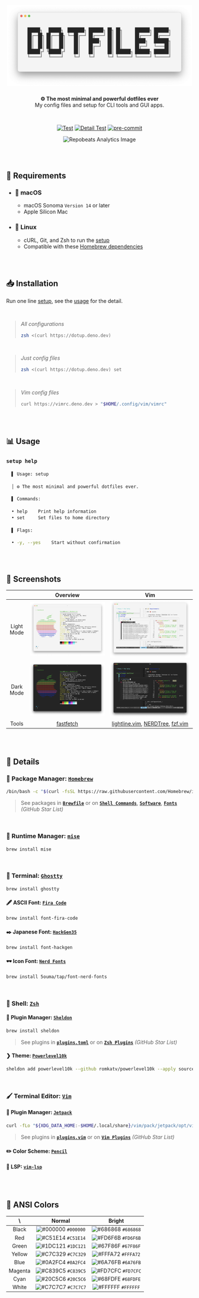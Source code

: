 <h1 align="center">
  <picture>
    <source
      srcset="https://raw.githubusercontent.com/5ouma/dotfiles/main/docs/images/header/header-light.png"
      media="(prefers-color-scheme: light)"
    />
    <source
      srcset="https://raw.githubusercontent.com/5ouma/dotfiles/main/docs/images/header/header-dark.png"
      media="(prefers-color-scheme: dark)"
    />
    <!-- markdownlint-disable MD013 -->
    <img width=500px alt="header" src="https://raw.githubusercontent.com/5ouma/dotfiles/main/docs/images/header/header-light.png" />
  </picture>
</h1>

<div align="center">

**⚙ The most minimal and powerful dotfiles ever** <br />
My config files and setup for CLI tools and GUI apps.

<br />

[![Test](https://img.shields.io/github/actions/workflow/status/5ouma/dotfiles/test.yml?label=Test&style=flat-square)](https://github.com/5ouma/dotfiles/actions/workflows/test.yml)
[![Detail Test](https://img.shields.io/github/actions/workflow/status/5ouma/dotfiles/detail-test.yml?label=Detail%20Test&style=flat-square)](https://github.com/5ouma/dotfiles/actions/workflows/detail-test.yml)
[![pre-commit](https://img.shields.io/github/actions/workflow/status/5ouma/dotfiles/pre-commit.yml?label=pre-commit&style=flat-square)](https://github.com/5ouma/dotfiles/actions/workflows/pre-commit.yml)

![Repobeats Analytics Image](https://repobeats.axiom.co/api/embed/582e65bd5fb58fbbc0ecbb2947a391efde3d9516.svg)

</div>

<br /><br />

## 🔐 Requirements

- ### 🍎 macOS

  - macOS Sonoma `Version 14` or later
  - Apple Silicon Mac

- ### 🐧 Linux

  - cURL, Git, and Zsh to run the [setup](./setup)
  - Compatible with these [Homebrew dependencies](https://docs.brew.sh/Homebrew-on-Linux#requirements)

<br /><br />

## 📥 Installation

Run one line [setup](./setup), see the [usage](#-usage) for the detail.

<br />

> _All configurations_
>
> ```sh
> zsh <(curl https://dotup.deno.dev)
> ```

<br />

> _Just config files_
>
> ```sh
> zsh <(curl https://dotup.deno.dev) set
> ```

<br />

> _Vim config files_
>
> ```sh
> curl https://vimrc.deno.dev > "$HOME/.config/vim/vimrc"
> ```

<br /><br />

## 📊 Usage

### `setup help`

```sh
  ▌ Usage: setup

  │ ⚙️ The most minimal and powerful dotfiles ever.

  ▌ Commands:

  • help    Print help information
  • set     Set files to home directory

  ▌ Flags:

  • -y, --yes    Start without confirmation
```

<br /><br />

## 🌄 Screenshots

|            |      Overview       |                  Vim                   |
| :--------: | :-----------------: | :------------------------------------: |
| Light Mode | ![Overview - Light] |             ![Vim - Light]             |
| Dark Mode  | ![Overview - Dark]  |             ![Vim - Dark]              |
|   Tools    |     [fastfetch]     | [lightline.vim], [NERDTree], [fzf.vim] |

[Overview - Light]: ./images/screenshots/light/overview.png
[Overview - Dark]: ./images/screenshots/dark/overview.png
[Vim - Light]: ./images/screenshots/light/vim.png
[Vim - Dark]: ./images/screenshots/dark/vim.png
[fastfetch]: https://github.com/fastfetch-cli/fastfetch
[lightline.vim]: https://github.com/itchyny/lightline.vim
[NERDTree]: https://github.com/preservim/nerdtree
[fzf.vim]: https://github.com/junegunn/fzf.vim

<br /><br />

## 📝 Details

### 🍺 Package Manager: [`Homebrew`](https://brew.sh)

```sh
/bin/bash -c "$(curl -fsSL https://raw.githubusercontent.com/Homebrew/install/HEAD/install.sh)"
```

> See packages in **[`Brewfile`]**
> or on **[`Shell Commands`]**, **[`Software`]**, **[`Fonts`]** _(GitHub Star List)_

[`Brewfile`]: ./data/Brewfile
[`Shell Commands`]: https://github.com/stars/5ouma/lists/shell-commands
[`Software`]: https://github.com/stars/5ouma/lists/software
[`Fonts`]: https://github.com/stars/5ouma/lists/fonts

<br />

### 📼 Runtime Manager: [`mise`](https://github.com/jdx/mise)

```sh
brew install mise
```

<br />

### 👻 Terminal: [`Ghostty`](https://ghostty.org)

```sh
brew install ghostty
```

#### 🖋 ASCII Font: [`Fira Code`](https://github.com/tonsky/FiraCode)

```sh
brew install font-fira-code
```

#### ✒️ Japanese Font: [`HackGen35`](https://github.com/yuru7/hackgen)

```sh
brew install font-hackgen
```

#### 🕶️ Icon Font: [`Nerd Fonts`](https://www.nerdfonts.com)

```sh
brew install 5ouma/tap/font-nerd-fonts
```

<br />

### 🐚 Shell: [`Zsh`](https://zsh.org)

#### 🔌 Plugin Manager: [`Sheldon`](https://github.com/rossmacarthur/sheldon)

```sh
brew install sheldon
```

> See plugins in **[`plugins.toml`]**
> or on **[`Zsh Plugins`]** _(GitHub Star List)_

[`plugins.toml`]: ./config/sheldon/.config/sheldon/plugins.toml
[`Zsh Plugins`]: https://github.com/stars/5ouma/lists/zsh-plugins

#### ❯ Theme: [`Powerlevel10k`](https://github.com/romkatv/powerlevel10k)

```sh
sheldon add powerlevel10k --github romkatv/powerlevel10k --apply source
```

<br />

### 🖌 Terminal Editor: [`Vim`](https://www.vim.org)

#### 🚀 Plugin Manager: [`Jetpack`](https://github.com/5ouma/vim-jetpack)

```sh
curl -fLo "${XDG_DATA_HOME:-$HOME/.local/share}/vim/pack/jetpack/opt/vim-jetpack/plugin/jetpack.vim" --create-dirs https://raw.githubusercontent.com/tani/vim-jetpack/master/plugin/jetpack.vim
```

> See plugins in **[`plugins.vim`]**
> or on **[`Vim Plugins`]** _(GitHub Star List)_

[`plugins.vim`]: ./config/vim/.config/vim/plugins.vim
[`Vim Plugins`]: https://github.com/stars/5ouma/lists/vim-plugins

#### ✏️ Color Scheme: [`Pencil`](https://github.com/5ouma/vim-colors-pencil)

#### 💾 LSP: [`vim-lsp`](https://github.com/prabirshrestha/vim-lsp)

<br /><br />

## 🎨 ANSI Colors

|   \     |        Normal        |        Bright        |
| :-----: | :------------------: | :------------------: |
|  Black  | ![#000000] `#000000` | ![#686868] `#686868` |
|   Red   | ![#C51E14] `#C51E14` | ![#FD6F6B] `#FD6F6B` |
|  Green  | ![#1DC121] `#1DC121` | ![#67F86F] `#67F86F` |
| Yellow  | ![#C7C329] `#C7C329` | ![#FFFA72] `#FFFA72` |
|  Blue   | ![#0A2FC4] `#0A2FC4` | ![#6A76FB] `#6A76FB` |
| Magenta | ![#C839C5] `#C839C5` | ![#FD7CFC] `#FD7CFC` |
|  Cyan   | ![#20C5C6] `#20C5C6` | ![#68FDFE] `#68FDFE` |
|  White  | ![#C7C7C7] `#C7C7C7` | ![#FFFFFF] `#FFFFFF` |

[#000000]: https://placehold.co/15/000000/000000.svg
[#686868]: https://placehold.co/15/686868/686868.svg
[#C51E14]: https://placehold.co/15/C51E14/C51E14.svg
[#FD6F6B]: https://placehold.co/15/FD6F6B/FD6F6B.svg
[#1DC121]: https://placehold.co/15/1DC121/1DC121.svg
[#67F86F]: https://placehold.co/15/67F86F/67F86F.svg
[#C7C329]: https://placehold.co/15/C7C329/C7C329.svg
[#FFFA72]: https://placehold.co/15/FFFA72/FFFA72.svg
[#0A2FC4]: https://placehold.co/15/0A2FC4/0A2FC4.svg
[#6A76FB]: https://placehold.co/15/6A76FB/6A76FB.svg
[#C839C5]: https://placehold.co/15/C839C5/C839C5.svg
[#FD7CFC]: https://placehold.co/15/FD7CFC/FD7CFC.svg
[#20C5C6]: https://placehold.co/15/20C5C6/20C5C6.svg
[#68FDFE]: https://placehold.co/15/68FDFE/68FDFE.svg
[#C7C7C7]: https://placehold.co/15/C7C7C7/C7C7C7.svg
[#FFFFFF]: https://placehold.co/15/FFFFFF/FFFFFF.svg
